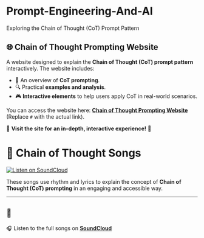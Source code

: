 # Prompt-Engineering-And-AI
Exploring the Chain of Thought (CoT) Prompt Pattern


## 🌐 Chain of Thought Prompting Website  

A website designed to explain the **Chain of Thought (CoT) prompt pattern** interactively. The website includes:  

- 📖 An overview of **CoT prompting**.  
- 🔍 Practical **examples and analysis**.  
- 🎮 **Interactive elements** to help users apply CoT in real-world scenarios.  

You can access the website here: **[Chain of Thought Prompting Website](#)** (Replace `#` with the actual link).  

🔗 **Visit the site for an in-depth, interactive experience!** 🚀  



# 🎵 Chain of Thought Songs  

[![Listen on SoundCloud](https://img.shields.io/badge/🎧-Listen%20on%20SoundCloud-orange)](https://soundcloud.com/manish-choudhary-975002974/sets/link-by-link-think-by-think/s-whhpqCgCx5f?si=bb922d2d98534543a3c1d21a8c562896&utm_source=clipboard&utm_medium=text&utm_campaign=social_sharing)  

These songs use rhythm and lyrics to explain the concept of **Chain of Thought (CoT) prompting** in an engaging and accessible way.  

---

## 📢
🎧 Listen to the full songs on **[SoundCloud](https://soundcloud.com/manish-choudhary-975002974/sets/link-by-link-think-by-think/s-whhpqCgCx5f?si=bb922d2d98534543a3c1d21a8c562896&utm_source=clipboard&utm_medium=text&utm_campaign=social_sharing)**  

